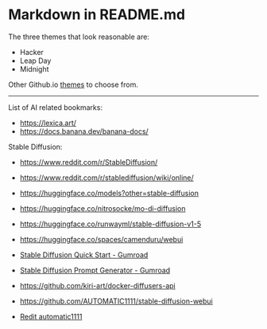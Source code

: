 # Markdown in README.md

The three themes that look reasonable are:
- Hacker
- Leap Day
- Midnight 

Other Github.io [themes](https://pages.github.com/themes/) to choose from.

--- 

List of AI related bookmarks:

- https://lexica.art/
- https://docs.banana.dev/banana-docs/

Stable Diffusion:
- https://www.reddit.com/r/StableDiffusion/
- https://www.reddit.com/r/stablediffusion/wiki/online/

- https://huggingface.co/models?other=stable-diffusion
- https://huggingface.co/nitrosocke/mo-di-diffusion
- https://huggingface.co/runwayml/stable-diffusion-v1-5
- https://huggingface.co/spaces/camenduru/webui

- [Stable Diffusion Quick Start - Gumroad](https://andrewongai.gumroad.com/l/stable_diffusion_quick_start)
- [Stable Diffusion Prompt Generator - Gumroad](https://andrewongai.gumroad.com/l/stable_diffusion_prompt_generator)

- https://github.com/kiri-art/docker-diffusers-api
- https://github.com/AUTOMATIC1111/stable-diffusion-webui
- [Redit automatic1111](https://www.reddit.com/r/StableDiffusion/comments/zdgcq0/automatic1111stablediffusionwebui_is_now/)
